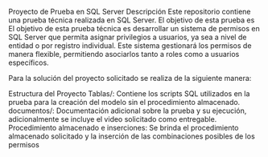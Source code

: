 Proyecto de Prueba en SQL Server
Descripción
Este repositorio contiene una prueba técnica realizada en SQL Server. El objetivo de esta prueba es El objetivo de esta prueba técnica es desarrollar un sistema de permisos en SQL Server 
que permita asignar privilegios a usuarios, ya sea a nivel de entidad o por registro individual. Este sistema gestionará los permisos de manera flexible, permitiendo asociarlos tanto a roles como a usuarios específicos.

Para la solución del proyecto solicitado se realiza de la siguiente manera:

Estructura del Proyecto
Tablas/: Contiene los scripts SQL utilizados en la prueba para la creación del modelo sin el procedimiento almacenado.
documentos/: Documentación adicional sobre la prueba y su ejecución, adicionalmente se incluye el video solicitado como entregable.
Procedimiento almacenado e inserciones: Se brinda el procedimiento almacenado solicitado y la inserción de las combinaciones posibles de los permisos
